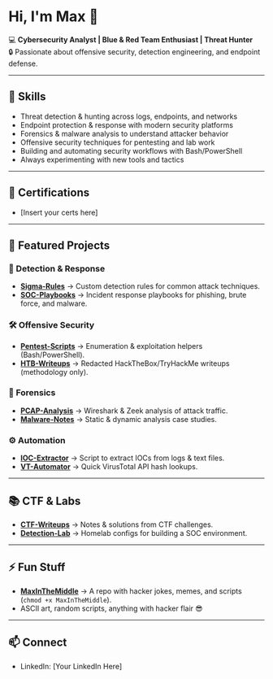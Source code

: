 # Hi, I'm Max 👋  

💻 **Cybersecurity Analyst | Blue & Red Team Enthusiast | Threat Hunter**  
🔒 Passionate about offensive security, detection engineering, and endpoint defense.  

---

## 🧰 Skills
- Threat detection & hunting across logs, endpoints, and networks  
- Endpoint protection & response with modern security platforms  
- Forensics & malware analysis to understand attacker behavior  
- Offensive security techniques for pentesting and lab work  
- Building and automating security workflows with Bash/PowerShell  
- Always experimenting with new tools and tactics

---

## 📜 Certifications
- [Insert your certs here]  

---

## 📂 Featured Projects

### 🔎 Detection & Response
- **[Sigma-Rules](https://github.com/yourusername/sigma-rules)** → Custom detection rules for common attack techniques.  
- **[SOC-Playbooks](https://github.com/yourusername/soc-playbooks)** → Incident response playbooks for phishing, brute force, and malware.  

### 🛠 Offensive Security
- **[Pentest-Scripts](https://github.com/yourusername/pentest-scripts)** → Enumeration & exploitation helpers (Bash/PowerShell).  
- **[HTB-Writeups](https://github.com/yourusername/htb-writeups)** → Redacted HackTheBox/TryHackMe writeups (methodology only).  

### 🧾 Forensics
- **[PCAP-Analysis](https://github.com/yourusername/pcap-analysis)** → Wireshark & Zeek analysis of attack traffic.  
- **[Malware-Notes](https://github.com/yourusername/malware-notes)** → Static & dynamic analysis case studies.  

### ⚙️ Automation
- **[IOC-Extractor](https://github.com/yourusername/ioc-extractor)** → Script to extract IOCs from logs & text files.  
- **[VT-Automator](https://github.com/yourusername/vt-automator)** → Quick VirusTotal API hash lookups.  

---

## 📚 CTF & Labs
- **[CTF-Writeups](https://github.com/yourusername/ctf-writeups)** → Notes & solutions from CTF challenges.  
- **[Detection-Lab](https://github.com/yourusername/detection-lab)** → Homelab configs for building a SOC environment.  

---

## ⚡ Fun Stuff
- **[MaxInTheMiddle](https://github.com/yourusername/MaxInTheMiddle)** → A repo with hacker jokes, memes, and scripts (`chmod +x MaxInTheMiddle`).  
- ASCII art, random scripts, anything with hacker flair 😎  

---

## 📫 Connect
- LinkedIn: [Your LinkedIn Here]  
